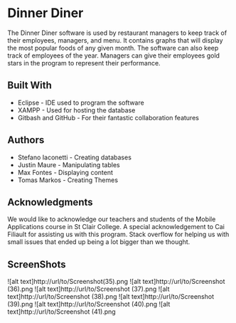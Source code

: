 # Dinner Diner

The Dinner Diner software is used by restaurant managers to keep track of their employees, managers, and menu.
It contains graphs that will display the most popular foods of any given month.
The software can also keep track of employees of the year. Managers can give their employees gold stars in the program to 
represent their performance.

## Built With
* Eclipse - IDE used to program the software
* XAMPP - Used for hosting the database
* Gitbash and GitHub - For their fantastic collaboration features

## Authors
* Stefano Iaconetti - Creating databases
* Justin Maure - Manipulating tables
* Max Fontes - Displaying content
* Tomas Markos - Creating Themes

## Acknowledgments
We would like to acknowledge our teachers and students of the Mobile Applications course in St Clair College.
A special acknowledgement to Cai Filiault  for assisting us with this program.
Stack overflow for helping us with small issues that ended up being a lot bigger than we thought.


## ScreenShots
![alt text]http://url/to/Screenshot(35).png 
![alt text]http://url/to/Screenshot (36).png 
![alt text]http://url/to/Screenshot (37).png 
![alt text]http://url/to/Screenshot (38).png 
![alt text]http://url/to/Screenshot (39).png 
![alt text]http://url/to/Screenshot (40).png 
![alt text]http://url/to/Screenshot (41).png 

